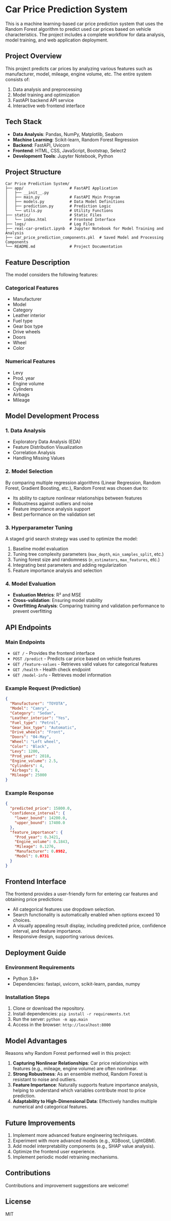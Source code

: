# Car Price Prediction System

This is a machine learning-based car price prediction system that uses the Random Forest algorithm to predict used car prices based on vehicle characteristics. The project includes a complete workflow for data analysis, model training, and web application deployment.

## Project Overview

This project predicts car prices by analyzing various features such as manufacturer, model, mileage, engine volume, etc. The entire system consists of:

1. Data analysis and preprocessing
2. Model training and optimization
3. FastAPI backend API service
4. Interactive web frontend interface

## Tech Stack

- **Data Analysis**: Pandas, NumPy, Matplotlib, Seaborn
- **Machine Learning**: Scikit-learn, Random Forest Regression
- **Backend**: FastAPI, Uvicorn
- **Frontend**: HTML, CSS, JavaScript, Bootstrap, Select2
- **Development Tools**: Jupyter Notebook, Python

## Project Structure


```
Car Price Prediction System/
├── app/                    # FastAPI Application
│   ├── __init__.py        
│   ├── main.py             # FastAPI Main Program
│   ├── models.py           # Data Model Definitions
│   ├── prediction.py       # Prediction Logic
│   └── utils.py            # Utility Functions
├── static/                 # Static Files
│   └── index.html          # Frontend Interface
├── logs/                   # Log Files
├── real-car-predict.ipynb  # Jupyter Notebook for Model Training and Analysis
├── car_price_prediction_components.pkl  # Saved Model and Processing Components
└── README.md               # Project Documentation
```


## Feature Description

The model considers the following features:

### Categorical Features
- Manufacturer
- Model
- Category
- Leather interior
- Fuel type
- Gear box type
- Drive wheels
- Doors
- Wheel
- Color

### Numerical Features
- Levy
- Prod. year
- Engine volume
- Cylinders
- Airbags
- Mileage

## Model Development Process

### 1. Data Analysis
- Exploratory Data Analysis (EDA)
- Feature Distribution Visualization
- Correlation Analysis
- Handling Missing Values

### 2. Model Selection
By comparing multiple regression algorithms (Linear Regression, Random Forest, Gradient Boosting, etc.), Random Forest was chosen due to:
- Its ability to capture nonlinear relationships between features
- Robustness against outliers and noise
- Feature importance analysis support
- Best performance on the validation set

### 3. Hyperparameter Tuning
A staged grid search strategy was used to optimize the model:
1. Baseline model evaluation
2. Tuning tree complexity parameters (`max_depth`, `min_samples_split`, etc.)
3. Tuning forest size and randomness (`n_estimators`, `max_features`, etc.)
4. Integrating best parameters and adding regularization
5. Feature importance analysis and selection

### 4. Model Evaluation
- **Evaluation Metrics**: R² and MSE
- **Cross-validation**: Ensuring model stability
- **Overfitting Analysis**: Comparing training and validation performance to prevent overfitting

## API Endpoints

### Main Endpoints
- `GET /` - Provides the frontend interface
- `POST /predict` - Predicts car price based on vehicle features
- `GET /feature-values` - Retrieves valid values for categorical features
- `GET /health` - Health check endpoint
- `GET /model-info` - Retrieves model information

### Example Request (Prediction)
```json
{
  "Manufacturer": "TOYOTA",
  "Model": "Camry",
  "Category": "Sedan",
  "Leather_interior": "Yes",
  "Fuel_type": "Petrol",
  "Gear_box_type": "Automatic",
  "Drive_wheels": "Front",
  "Doors": "04-May",
  "Wheel": "Left wheel",
  "Color": "Black",
  "Levy": 1200,
  "Prod_year": 2018,
  "Engine_volume": 2.5,
  "Cylinders": 4,
  "Airbags": 8,
  "Mileage": 25000
}
```

### Example Response
```json
{
  "predicted_price": 15800.0,
  "confidence_interval": {
    "lower_bound": 14200.0,
    "upper_bound": 17400.0
  },
  "feature_importance": {
    "Prod_year": 0.3421,
    "Engine_volume": 0.1843,
    "Mileage": 0.1276,
    "Manufacturer": 0.0982,
    "Model": 0.0731
  }
}
```
## Frontend Interface

The frontend provides a user-friendly form for entering car features and obtaining price predictions:

- All categorical features use dropdown selection.
- Search functionality is automatically enabled when options exceed 10 choices.
- A visually appealing result display, including predicted price, confidence interval, and feature importance.
- Responsive design, supporting various devices.

## Deployment Guide

### Environment Requirements
- Python 3.8+
- Dependencies: fastapi, uvicorn, scikit-learn, pandas, numpy

### Installation Steps
1. Clone or download the repository.
2. Install dependencies: `pip install -r requirements.txt`
3. Run the server: `python -m app.main`
4. Access in the browser: `http://localhost:8000`

## Model Advantages

Reasons why Random Forest performed well in this project:

1. **Capturing Nonlinear Relationships**: Car price relationships with features (e.g., mileage, engine volume) are often nonlinear.
2. **Strong Robustness**: As an ensemble method, Random Forest is resistant to noise and outliers.
3. **Feature Importance**: Naturally supports feature importance analysis, helping to understand which variables contribute most to price prediction.
4. **Adaptability to High-Dimensional Data**: Effectively handles multiple numerical and categorical features.

## Future Improvements

1. Implement more advanced feature engineering techniques.
2. Experiment with more advanced models (e.g., XGBoost, LightGBM).
3. Add model interpretability components (e.g., SHAP value analysis).
4. Optimize the frontend user experience.
5. Implement periodic model retraining mechanisms.

## Contributions

Contributions and improvement suggestions are welcome!

## License

MIT